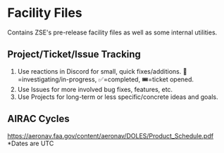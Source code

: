 # Facility Files

Contains ZSE's pre-release facility files as well as some internal utilities.

## Project/Ticket/Issue Tracking

1. Use reactions in Discord for small, quick fixes/additions. :eyes:=investigating/in-progress, :white_check_mark:=completed, :tickets:=ticket opened.
2. Use Issues for more involved bug fixes, features, etc.
3. Use Projects for long-term or less specific/concrete ideas and goals.

## AIRAC Cycles

https://aeronav.faa.gov/content/aeronav/DOLES/Product_Schedule.pdf  
\*Dates are UTC

